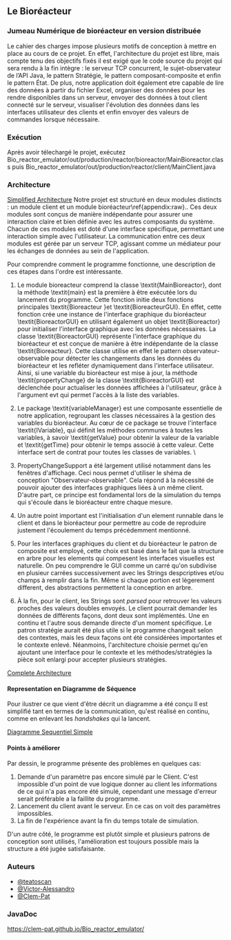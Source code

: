 ## Le Bioréacteur
### Jumeau Numérique de bioréacteur en version distribuée

Le cahier des charges impose plusieurs motifs de conception à mettre en place au cours de ce projet. En effet, l'architecture du projet est libre, mais compte tenu des objectifs fixés il est exigé que le code source du projet qui sera rendu à la fin intègre : le serveur TCP concurrent, le sujet-observateur de l’API Java, le pattern Stratégie, le pattern composant-composite et enfin le pattern État. De plus, notre application doit également etre capable de lire des données à partir du fichier Excel, organiser des données pour les rendre disponibles dans un serveur, envoyer des données à tout client connecté sur le serveur, visualiser l'évolution des données dans les interfaces utilisateur des clients et enfin envoyer des valeurs de commandes lorsque nécessaire.

### Exécution
Après avoir télechargé le projet, exécutez Bio_reactor_emulator/out/production/reactor/bioreactor/MainBioreactor.class puis Bio_reactor_emulator/out/production/reactor/client/MainClient.java 

### Architecture
[Simplified Architecture](https://enstabretagne-my.sharepoint.com/:i:/g/personal/victor_queiroz_ensta-bretagne_org/EYz3aq8TPSJMu6IilJv9rIMBZR3Pk8VQ2UkMeWuMX0f8nQ?e=Vdpe5u)
Notre projet est structuré en deux modules distincts : un module client et un module bioréacteur\ref{appendix:raw}.. Ces deux modules sont conçus de manière indépendante pour assurer une interaction claire et bien définie avec les autres composants du système. Chacun de ces modules est doté d'une interface spécifique, permettant une interaction simple avec l'utilisateur. La communication entre ces deux modules est gérée par un serveur TCP, agissant comme un médiateur pour les échanges de données au sein de l'application.

Pour comprendre comment le programme fonctionne, une description de ces étapes dans l'ordre est intéressante.

1. Le module bioreacteur comprend la classe \textit{MainBioreactor}, dont la méthode \textit{main} est la première à être exécutée lors du lancement du programme. Cette fonction initie deux fonctions principales \textit{Bioreacteur }et \textit{BioreacteurGUI}. En effet, cette fonction crée une instance de l'interface graphique du bioréacteur \textit{BioreactorGUI} en utilisant également un objet \textit{Bioreactor} pour initialiser l'interface graphique avec les données nécessaires.
   La classe \textit{BioreactorGUI} représente l'interface graphique du bioréacteur et est conçue de manière à être indépendante de la classe \textit{Bioreacteur}. Cette classe utilise en effet le pattern observateur-observable pour détecter les changements dans les données du bioréacteur et les refléter dynamiquement dans l'interface utilisateur. Ainsi, si une variable du bioréacteur est mise à jour, la méthode \textit{propertyChange} de la classe \textit{BioreactorGUI} est déclenchée pour actualiser les données affichées à l'utilisateur, grâce à l'argument evt qui permet l'accès à la liste des variables.
   
3. Le package \textit{variableManager} est une composante essentielle de notre application, regroupant les classes nécessaires à la gestion des variables du bioréacteur. Au cœur de ce package se trouve l'interface \textit{IVariable}, qui définit les méthodes communes à toutes les variables, à savoir \textit{getValue} pour obtenir la valeur de la variable et \textit{getTime} pour obtenir le temps associé à cette valeur. Cette interface sert de contrat pour toutes les classes de variables. \\
4. PropertyChangeSupport a été largement utilisé notamment dans les fenêtres d'affichage. Ceci nous permet d'utiliser le shéma de conception "Observateur-observable". Cela répond à la nécessité de pouvoir ajouter des interfaces graphiques liées à un même client. D'autre part, ce principe est fondamental lors de la simulation du temps qui s'écoule dans le bioréacteur entre chaque mesure.
5. Un autre point important est l'initialisation d'un element runnable dans le client et dans le bioréacteur pour permettre au code de reproduire justement l'écoulement du temps précédemment mentionné.
6. Pour les interfaces graphiques du client et du bioréacteur le patron de composite est employé, cette choix est basé dans le fait que la structure en arbre pour les elements qui compesent les interfaces visuelles est naturelle. On peu comprendre le GUI comme un carré qu'on subdivise en plusieur carrées successivement avec les Strings despcriptives et/ou champs à remplir dans la fin. Même si chaque portion est lègerement different, des abstractions permettent la conception en arbre.
7. À la fin, pour le client, les Strings sont *parsed* pour retrouver les valeurs proches des valeurs doubles envoyés. Le client pourrait demander les données de différents façons, dont deux sont implémentés. Une en continu et l'autre sous demande directe d'un moment spécifique. Le patron stratégie aurait été plus utile si le programme changeait selon des contextes, mais les deux façons ont été considérées importantes et le contexte enlevé. Néanmoins, l'architecture choisie permet qu'en ajoutant une interface pour le contexte et les méthodes/stratégies la pièce soit enlargi pour accepter plusieurs stratégies.

[Complete Architecture](https://enstabretagne-my.sharepoint.com/:i:/g/personal/victor_queiroz_ensta-bretagne_org/EXojc2LkLolFiJ3FAP_43tQBTGpfWETSFKZh-Nl6q7f1oQ?e=yTXuhr)

#### Representation en Diagramme de Séquence

Pour ilustrer ce que vient d'être décrit un diagramme a été conçu Il est simplifié tant en termes de la communication, qu'est réalisé en continu, comme en enlevant les *handshakes* qui la lancent.

[Diagramme Sequentiel Simple](https://enstabretagne-my.sharepoint.com/:i:/g/personal/victor_queiroz_ensta-bretagne_org/EXa6kITP1N1Gp6sh2NhQlk8BEeXAKIIp_FYSuyhT0qPS6A?e=gCgxRv)

#### Points à améliorer

Par dessin, le programme présente des problèmes en quelques cas:
1. Demande d'un paramètre pas encore simulé par le Client. C'est impossible d'un point de vue logique donner au client les informations de ce qui n'a pas encore été simulé, cependant une message d'erreur serait préférable a la faillite du programme.
2. Lancement du client avant le serveur. En ce cas on voit des paramètres impossibles.
3. La fin de l'expérience avant la fin du temps totale de simulation.

D'un autre côté, le programme est plutôt simple et plusieurs patrons de conception sont utilisés, l'amélioration est toujours possible mais la structure a été jugée satisfaisante.

### Auteurs

- [@teatoscan](https://www.github.com/teatoscan)
- [@Victor-Alessandro](https://github.com/Victor-Alessandro)
- [@Clem-Pat](https://www.github.com/Clem-Pat)

### JavaDoc 
https://clem-pat.github.io/Bio_reactor_emulator/
